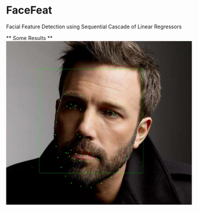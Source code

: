 # FaceFeat
Facial Feature Detection using Sequential Cascade of Linear Regressors

** Some Results **
![alt text](https://github.com/vrsb2006/FaceFeat/blob/master/Results/5.jpg)
